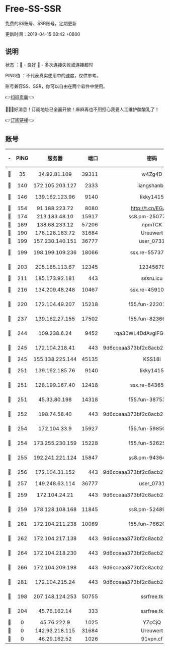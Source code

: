 # Free-SS-SSR

免费的SS账号、SSR账号，定期更新

更新时间：2019-04-15 08:42 +0800

## 说明

状态     ：🙂 - 良好 🙁 - 多次连接失败或连接超时

PING值   ：不代表真实使用中的速度，仅供参考。

账号兼容SS、SSR，你可以自由在两个软件中使用。

👉[扫码页面](https://liesauer.github.io/Free-SS-SSR/)👈

🎉🎉🎉好消息！订阅地址已全面开放！麻麻再也不用担心我要人工维护酸酸乳了！

👉[订阅链接](https://www.liesauer.net/yogurt/subscribe?ACCESS_TOKEN=DAYxR3mMaZAsaqUb)👈

## 账号

|-|PING|服务器|端口|密码|加密方式|区域|
|:----:|:----:|:-----:|-----:|:----:|:----:|:----:|
|🙂|35|34.92.81.109|39311|w4Zg4D|chacha20-ietf|US|
|🙂|140|172.105.203.127|2333|liangshanbo|chacha20|JP|
|🙂|146|139.162.123.96|9140|likky1415|aes-256-cfb|JP|
|🙂|154|91.188.223.72|8080|http://t.cn/EGJIyrl|rc4-md5|RU|
|🙂|174|213.183.48.10|15917|ss8.pm-25077402|rc4-md5|RU|
|🙂|189|138.68.233.12|57206|npmTCK|rc4-md5|US|
|🙂|190|178.128.183.72|31684|Ureuwert|chacha20|US|
|🙂|199|157.230.140.151|36777|user_0731|chacha20|US|
|🙂|199|198.199.109.236|18066|ssx.re-55737292|aes-256-cfb|US|
|🙂|203|205.185.113.67|12345|12345678|aes-256-cfb|US|
|🙂|211|185.173.92.181|443|sssru.icu|rc4-md5|RU|
|🙂|216|134.209.48.248|10467|ssx.re-45910781|aes-256-cfb|US|
|🙂|220|172.104.49.207|15218|f55.fun-22201958|aes-256-cfb|SG|
|🙂|237|139.162.27.155|17502|f55.fun-82366923|aes-256-cfb|SG|
|🙂|244|109.238.6.24|9452|rqa30WL4DdAvgIFG6Fs3znzTa|aes-256-cfb|FR|
|🙂|245|172.104.218.41|443|9d6cceaa373bf2c8acb22e60b6a58be6|aes-256-cfb|US|
|🙂|245|155.138.225.144|45135|KSS18l|rc4-md5|US|
|🙂|251|139.162.185.76|9140|likky1415|aes-256-cfb|DE|
|🙂|251|128.199.167.40|12418|ssx.re-84365934|aes-256-cfb|SG|
|🙂|251|45.33.80.198|14318|f55.fun-38753180|aes-256-cfb|US|
|🙂|252|198.74.58.40|443|9d6cceaa373bf2c8acb22e60b6a58be6|aes-256-cfb|US|
|🙂|254|172.104.33.9|15927|f55.fun-59850834|aes-256-cfb|SG|
|🙂|254|173.255.230.159|15228|f55.fun-52625062|aes-256-cfb|US|
|🙂|255|192.241.221.124|15847|ss8.pm-94364968|aes-256-cfb|US|
|🙂|256|172.104.31.152|443|9d6cceaa373bf2c8acb22e60b6a58be6|aes-256-cfb|US|
|🙂|257|149.248.63.114|36777|user_0731|chacha20|CA|
|🙂|259|172.104.24.21|443|9d6cceaa373bf2c8acb22e60b6a58be6|aes-256-cfb|US|
|🙂|259|178.128.108.168|11845|ss8.pm-52489011|aes-256-cfb|SG|
|🙂|261|172.104.211.238|10069|f55.fun-76620042|aes-256-cfb|US|
|🙂|262|172.104.217.138|443|9d6cceaa373bf2c8acb22e60b6a58be6|aes-256-cfb|US|
|🙂|264|172.104.218.230|443|9d6cceaa373bf2c8acb22e60b6a58be6|aes-256-cfb|US|
|🙂|266|172.104.209.198|443|9d6cceaa373bf2c8acb22e60b6a58be6|aes-256-cfb|US|
|🙂|281|172.104.215.24|443|9d6cceaa373bf2c8acb22e60b6a58be6|aes-256-cfb|US|
|🙂|198|207.148.124.253|50755|ssrfree.tk|aes-256-cfb|SG|
|🙂|204|45.76.162.14|333|ssrfree.tk|aes-256-cfb|SG|
|🙁|0|45.76.222.9|1025|YZcCjQ|rc4-md5|JP|
|🙁|0|142.93.218.115|31684|Ureuwert|chacha20|IN|
|🙁|0|46.29.162.52|1026|91vpn.cf|rc4-md5|RU|
